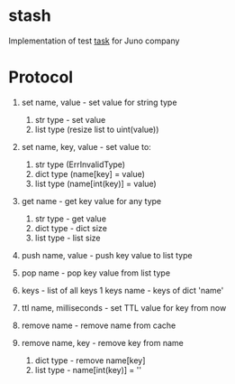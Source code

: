 # stash
Implementation of test [task](task.md) for Juno company

# Protocol
1. set name, value - set value for string type
	1. str type - set value
	1. list type (resize list to uint(value))

1. set name, key, value - set value to:
	1. str type (ErrInvalidType)
	1. dict type (name[key] = value)
	1. list type (name[int(key)] = value)

1. get name - get key value for any type
	1. str type - get value
	1. dict type - dict size
	1. list type - list size

1. push name, value - push key value to list type

1. pop name - pop key value from list type

1. keys - list of all keys
	1 keys name - keys of dict 'name'

1. ttl name, milliseconds - set TTL value for key from now

1. remove name - remove name from cache

1. remove name, key - remove key from name
	1. dict type - remove name[key]
	1. list type - name[int(key)] = ''
